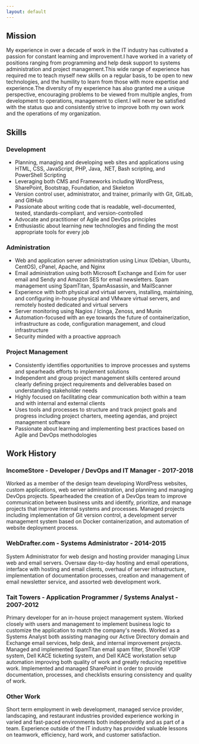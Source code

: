 ```yaml
---
layout: default
---
```

## Mission

My experience in over a decade of work in the IT industry has cultivated a passion for constant learning and improvement.I have worked in a variety of positions ranging from programming and help desk support to systems administration and project management.This wide range of experience has required me to teach myself new skills on a regular basis, to be open to new technologies, and the humility to learn from those with more expertise and experience.The diversity of my experience has also granted me a unique perspective, encouraging problems to be viewed from multiple angles, from development to operations, management to client.I will never be satisfied with the status quo and consistently strive to improve both my own work and the operations of my organization.

## Skills

### Development
 * Planning, managing and developing web sites and applications using HTML, CSS, JavaScript, PHP, Java, .NET, Bash scripting, and PowerShell Scripting
 * Leveraging both CMS and Frameworks including WordPress, SharePoint, Bootstrap, Foundation, and Skeleton
 * Version control user, administrator, and trainer, primarily with Git, GitLab, and GitHub
 * Passionate about writing code that is readable, well-documented, tested, standards-compliant, and version-controlled
 * Advocate and practitioner of Agile and DevOps principles
 * Enthusiastic about learning new technologies and finding the most appropriate tools for every job

### Administration
 * Web and application server administration using Linux (Debian, Ubuntu, CentOS), cPanel, Apache, and Nginx
 * Email administration using both Microsoft Exchange and Exim for user email and Sendy and Amazon SES for email newsletters. Spam management using SpamTitan, SpamAssassin, and MailScanner
 * Experience with both physical and virtual servers, installing, maintaining, and configuring in-house physical and VMware virtual servers, and remotely hosted dedicated and virtual servers
 * Server monitoring using Nagios / Icinga, Zenoss, and Munin
 * Automation-focused with an eye towards the future of containerization, infrastructure as code, configuration management, and cloud infrastructure
 * Security minded with a proactive approach

### Project Management
 * Consistently identifies opportunities to improve processes and systems and spearheads efforts to implement solutions
 * Independent and group project management skills centered around clearly defining project requirements and deliverables based on understanding stakeholder needs
 * Highly focused on facilitating clear communication both within a team and with internal and external clients
 * Uses tools and processes to structure and track project goals and progress including project charters, meeting agendas, and project management software
 * Passionate about learning and implementing best practices based on Agile and DevOps methodologies

## Work History

### IncomeStore - Developer / DevOps and IT Manager - 2017-2018

Worked as a member of the design team developing WordPress websites, custom applications, web server administration, and planning and managing DevOps projects. Spearheaded the creation of a DevOps team to improve communication between business units and identify, prioritize, and manage projects that improve internal systems and processes. Managed projects including implementation of Git version control, a development server management system based on Docker containerization, and automation of website deployment process.

### WebDrafter.com - Systems Administrator - 2014-2015

System Administrator for web design and hosting provider managing Linux web and email servers. Oversaw day-to-day hosting and email operations, interface with hosting and email clients, overhaul of server infrastructure, implementation of documentation processes, creation and management of email newsletter service, and assorted web development work.

### Tait Towers - Application Programmer / Systems Analyst - 2007-2012

Primary developer for an in-house project management system. Worked closely with users and management to implement business logic to customize the application to match the company's needs. Worked as a Systems Analyst both assisting managing our Active Directory domain and Exchange email services, help desk, and internal improvement projects. Managed and implemented SpamTitan email spam filter, ShoreTel VOIP system, Dell KACE ticketing system, and Dell KACE workstation setup automation improving both quality of work and greatly reducing repetitive work. Implemented and managed SharePoint in order to provide documentation, processes, and checklists ensuring consistency and quality of work.

### Other Work

Short term employment in web development, managed service provider, landscaping, and restaurant industries provided experience working in varied and fast-paced environments both independently and as part of a team. Experience outside of the IT industry has provided valuable lessons on teamwork, efficiency, hard work, and customer satisfaction.